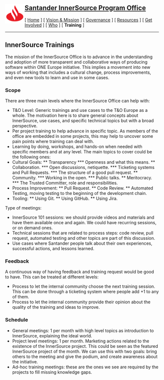 <h2>
 <a href="/README.md">
   <img alt="Santander" src="/assets/img/santander.png" align="left" width="64" height="64" />
   Santander InnerSource Program Office
 </a>
</h2>

[ [Home](/README.md) ] [ [Vision & Mission](/doc/vision-and-mission.md) ] [ [Governance](/doc/governance.md) ] [ [Resources](/doc/resources.md) ] [ [Get Involved](/doc/get-involved.md) ] [ [Who](/doc/who.md) ] [ **Training** ]

---

## InnerSource Trainings
The mission of the InnerSource Office is to advance in the understanding and adoption of more transparent and collaborative ways of producing software within ONE Europe initiative.
This implies a movement into new ways of working that includes a cultural change, process improvements, and even new tools to learn and use in some cases.


### Scope

There are three main levels where the InnerSource Office can help with:
* T&O Level: Generic trainings and use cases to the T&O Europe as a whole. The motivation here is to share general concepts about InnerSource, use cases, and specific technical topics but with a broad perspective.
* Per project training to help advance in specific topic. As members of the office are embedded in some projects, this may help to uncover some pain points where training can deal with. 
* Learning by doing, workshops, and hands-on when needed with specific members and at any level. 
The main topics to cover could be the following ones:
* Cultural Goals:
** Transparency
*** Openness and what this means.
** Collaboration.
*** Open discussions, netiquette.
*** Ticketing systems and Pull Requests.
*** The structure of a good pull request.
** Community.
*** Working in the open.
*** Public talks.
** Meritocracy.
*** The Trusted Committer, role and responsibilities.
* Process Improvement:
** Pull Request.
** Code Review.
** Automated Testing, moving testing to the beginning of the development chain.
* Tooling:
** Using Git.
** Using GitHub.
** Using Jira.

Type of meetings:

* InnerSource 101 sessions: we should provide videos and materials and have them available once and again. We could have recurring sessions, or on demand ones.
* Technical sessions that are related to process steps: code review, pull request, automated testing and other topics are part of this discussion.
* Use cases where Santander people talk about their own experiences, successful actions, and lessons learned.


### Feedback

A continuous way of having feedback and training request would be good to have. This can be treated at different levels:
* Process to let the internal community choose the next training session. This can be done through a ticketing system where people add +1 to any of them.
* Process to let the internal community provide their opinion about the quality of the training and ideas to improve.


### Schedule

* General meetings: 1 per month with high level topics as introduction to InnerSource, explaining the ideal world.
* Project level meetings: 1 per month. Marketing actions related to the existence of the InnerSource project. This could be seen as the featured InnerSource project of the month. We can use this with two goals: bring others to the meeting and give the podium, and create awareness about the initiative.
* Ad-hoc training meetings: these are the ones we see are required by the projects to fill missing knowledge gaps.
